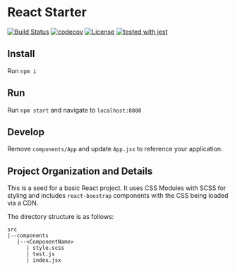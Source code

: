 # React Starter

[![Build Status](https://travis-ci.com/justinzelinsky/react-starter.svg?branch=master)](https://travis-ci.com/justinzelinsky/react-starter)
[![codecov](https://codecov.io/gh/justinzelinsky/react-starter/branch/master/graph/badge.svg)](https://codecov.io/gh/justinzelinsky/react-starter)
[![License](https://img.shields.io/badge/license-MIT-blue.svg?style=flat-square)](LICENSE)
[![tested with jest](https://img.shields.io/badge/tested_with-jest-99424f.svg)](https://github.com/facebook/jest)

## Install

Run `npm i`

## Run

Run `npm start` and navigate to `localhost:8080`

## Develop

Remove `components/App` and update `App.jsx` to reference your application.

## Project Organization and Details

This is a seed for a basic React project. It uses CSS Modules with SCSS for styling and includes `react-boostrap` components with the CSS being loaded via a CDN.

The directory structure is as follows:

```
src
|--components
   |--<ComponentName>
      | style.scss
      | test.js
      | index.jsx
```
